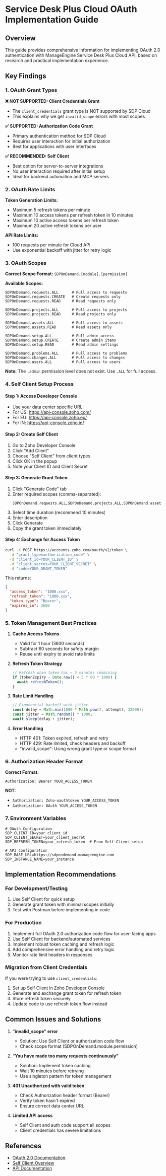 # Service Desk Plus Cloud OAuth Implementation Guide

## Overview

This guide provides comprehensive information for implementing OAuth 2.0 authentication with ManageEngine Service Desk Plus Cloud API, based on research and practical implementation experience.

## Key Findings

### 1. OAuth Grant Types

**❌ NOT SUPPORTED: Client Credentials Grant**
- The `client_credentials` grant type is NOT supported by SDP Cloud
- This explains why we get `invalid_scope` errors with most scopes

**✅ SUPPORTED: Authorization Code Grant**
- Primary authentication method for SDP Cloud
- Requires user interaction for initial authorization
- Best for applications with user interfaces

**✅ RECOMMENDED: Self Client**
- Best option for server-to-server integrations
- No user interaction required after initial setup
- Ideal for backend automation and MCP servers

### 2. OAuth Rate Limits

**Token Generation Limits:**
- Maximum 5 refresh tokens per minute
- Maximum 10 access tokens per refresh token in 10 minutes
- Maximum 10 active access tokens per refresh token
- Maximum 20 active refresh tokens per user

**API Rate Limits:**
- 100 requests per minute for Cloud API
- Use exponential backoff with jitter for retry logic

### 3. OAuth Scopes

**Correct Scope Format:** `SDPOnDemand.[module].[permission]`

**Available Scopes:**
```
SDPOnDemand.requests.ALL      # Full access to requests
SDPOnDemand.requests.CREATE   # Create requests only
SDPOnDemand.requests.READ     # Read requests only

SDPOnDemand.projects.ALL      # Full access to projects
SDPOnDemand.projects.READ     # Read projects only

SDPOnDemand.assets.ALL        # Full access to assets
SDPOnDemand.assets.READ       # Read assets only

SDPOnDemand.setup.ALL         # Full admin access
SDPOnDemand.setup.CREATE      # Create admin items
SDPOnDemand.setup.READ        # Read admin settings

SDPOnDemand.problems.ALL      # Full access to problems
SDPOnDemand.changes.ALL       # Full access to changes
SDPOnDemand.users.ALL         # Full access to users
```

**Note:** The `.admin` permission level does not exist. Use `.ALL` for full access.

### 4. Self Client Setup Process

#### Step 1: Access Developer Console
- Use your data center specific URL
- For US: https://api-console.zoho.com/
- For EU: https://api-console.zoho.eu/
- For IN: https://api-console.zoho.in/

#### Step 2: Create Self Client
1. Go to Zoho Developer Console
2. Click "Add Client"
3. Choose "Self Client" from client types
4. Click OK in the popup
5. Note your Client ID and Client Secret

#### Step 3: Generate Grant Token
1. Click "Generate Code" tab
2. Enter required scopes (comma-separated):
   ```
   SDPOnDemand.requests.ALL,SDPOnDemand.projects.ALL,SDPOnDemand.assets.ALL
   ```
3. Select time duration (recommend 10 minutes)
4. Enter description
5. Click Generate
6. Copy the grant token immediately

#### Step 4: Exchange for Access Token
```bash
curl -X POST https://accounts.zoho.com/oauth/v2/token \
  -d "grant_type=authorization_code" \
  -d "client_id=YOUR_CLIENT_ID" \
  -d "client_secret=YOUR_CLIENT_SECRET" \
  -d "code=YOUR_GRANT_TOKEN"
```

This returns:
```json
{
  "access_token": "1000.xxx",
  "refresh_token": "1000.xxx",
  "token_type": "Bearer",
  "expires_in": 3600
}
```

### 5. Token Management Best Practices

1. **Cache Access Tokens**
   - Valid for 1 hour (3600 seconds)
   - Subtract 60 seconds for safety margin
   - Reuse until expiry to avoid rate limits

2. **Refresh Token Strategy**
   ```javascript
   // Refresh when token has < 5 minutes remaining
   if (tokenExpiry - Date.now() < 5 * 60 * 1000) {
     await refreshToken();
   }
   ```

3. **Rate Limit Handling**
   ```javascript
   // Exponential backoff with jitter
   const delay = Math.min(1000 * Math.pow(2, attempt), 32000);
   const jitter = Math.random() * 1000;
   await sleep(delay + jitter);
   ```

4. **Error Handling**
   - HTTP 401: Token expired, refresh and retry
   - HTTP 429: Rate limited, check headers and backoff
   - "invalid_scope": Using wrong grant type or scope format

### 6. Authorization Header Format

**Correct Format:**
```
Authorization: Bearer YOUR_ACCESS_TOKEN
```

**NOT:**
- `Authorization: Zoho-oauthtoken YOUR_ACCESS_TOKEN`
- `Authorization: OAuth YOUR_ACCESS_TOKEN`

### 7. Environment Variables

```env
# OAuth Configuration
SDP_CLIENT_ID=your_client_id
SDP_CLIENT_SECRET=your_client_secret
SDP_REFRESH_TOKEN=your_refresh_token  # From Self Client setup

# API Configuration
SDP_BASE_URL=https://sdpondemand.manageengine.com
SDP_INSTANCE_NAME=your_instance
```

## Implementation Recommendations

### For Development/Testing
1. Use Self Client for quick setup
2. Generate grant token with minimal scopes initially
3. Test with Postman before implementing in code

### For Production
1. Implement full OAuth 2.0 authorization code flow for user-facing apps
2. Use Self Client for backend/automated services
3. Implement robust token caching and refresh logic
4. Add comprehensive error handling and retry logic
5. Monitor rate limit headers in responses

### Migration from Client Credentials
If you were trying to use `client_credentials`:
1. Set up Self Client in Zoho Developer Console
2. Generate and exchange grant token for refresh token
3. Store refresh token securely
4. Update code to use refresh token flow instead

## Common Issues and Solutions

1. **"invalid_scope" error**
   - Solution: Use Self Client or authorization code flow
   - Check scope format (SDPOnDemand.module.permission)

2. **"You have made too many requests continuously"**
   - Solution: Implement token caching
   - Wait 10 minutes before retrying
   - Use singleton pattern for token management

3. **401 Unauthorized with valid token**
   - Check Authorization header format (Bearer)
   - Verify token hasn't expired
   - Ensure correct data center URL

4. **Limited API access**
   - Self Client and auth code support all scopes
   - Client credentials has severe limitations

## References

- [OAuth 2.0 Documentation](https://www.manageengine.com/products/service-desk/sdpod-v3-api/getting-started/oauth-2.0.html)
- [Self Client Overview](https://www.zoho.com/accounts/protocol/oauth/self-client/overview.html)
- [API Documentation](https://www.manageengine.com/products/service-desk/sdpod-v3-api/SDPOD-V3-API.html)
